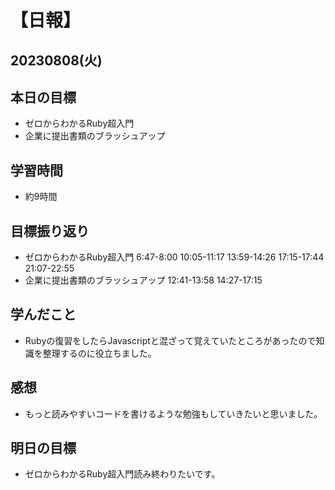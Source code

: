 # 【日報】
## 20230808(火)
## 本日の目標
- ゼロからわかるRuby超入門
- 企業に提出書類のブラッシュアップ

## 学習時間
- 約9時間

## 目標振り返り
- ゼロからわかるRuby超入門 6:47-8:00 10:05-11:17 13:59-14:26 17:15-17:44 21:07-22:55
- 企業に提出書類のブラッシュアップ 12:41-13:58 14:27-17:15

## 学んだこと
- Rubyの復習をしたらJavascriptと混ざって覚えていたところがあったので知識を整理するのに役立ちました。

## 感想
- もっと読みやすいコードを書けるような勉強もしていきたいと思いました。

## 明日の目標
- ゼロからわかるRuby超入門読み終わりたいです。



